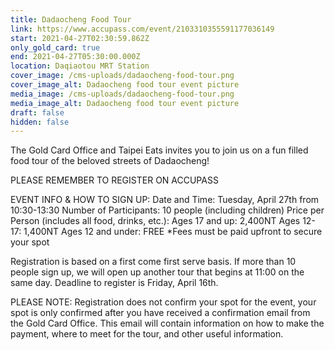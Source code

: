 ```yaml
---
title: Dadaocheng Food Tour
link: https://www.accupass.com/event/2103310355591177036149
start: 2021-04-27T02:30:59.862Z
only_gold_card: true
end: 2021-04-27T05:30:00.000Z
location: Daqiaotou MRT Station
cover_image: /cms-uploads/dadaocheng-food-tour.png
cover_image_alt: Dadaocheng food tour event picture
media_image: /cms-uploads/dadaocheng-food-tour.png
media_image_alt: Dadaocheng food tour event picture
draft: false
hidden: false
---
```

The Gold Card Office and Taipei Eats invites you to join us on a fun filled food tour of the beloved streets of Dadaocheng! 

PLEASE REMEMBER TO REGISTER ON ACCUPASS

EVENT INFO & HOW TO SIGN UP:
Date and Time: Tuesday, April 27th from 10:30-13:30
Number of Participants: 10 people (including children)
Price per Person (includes all food, drinks, etc.): 
Ages 17 and up: 2,400NT
Ages 12-17: 1,400NT
Ages 12 and under: FREE
*Fees must be paid upfront to secure your spot

Registration is based on a first come first serve basis. If more than 10 people sign up, we will open up another tour that begins at 11:00 on the same day. Deadline to register is Friday, April 16th.

PLEASE NOTE: Registration does not confirm your spot for the event, your spot is only confirmed after you have received a confirmation email from the Gold Card Office. This email will contain information on how to make the payment, where to meet for the tour, and other useful information.